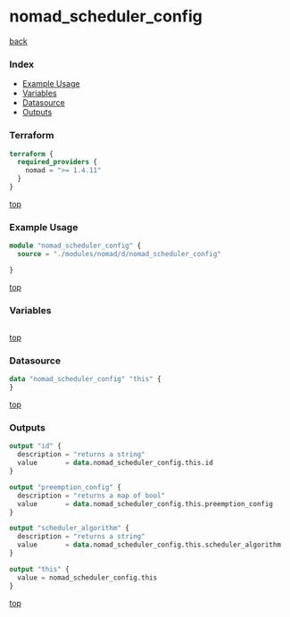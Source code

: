 # nomad_scheduler_config

[back](../nomad.md)

### Index

- [Example Usage](#example-usage)
- [Variables](#variables)
- [Datasource](#datasource)
- [Outputs](#outputs)

### Terraform

```terraform
terraform {
  required_providers {
    nomad = ">= 1.4.11"
  }
}
```

[top](#index)

### Example Usage

```terraform
module "nomad_scheduler_config" {
  source = "./modules/nomad/d/nomad_scheduler_config"

}
```

[top](#index)

### Variables

```terraform
```

[top](#index)

### Datasource

```terraform
data "nomad_scheduler_config" "this" {
}
```

[top](#index)

### Outputs

```terraform
output "id" {
  description = "returns a string"
  value       = data.nomad_scheduler_config.this.id
}

output "preemption_config" {
  description = "returns a map of bool"
  value       = data.nomad_scheduler_config.this.preemption_config
}

output "scheduler_algorithm" {
  description = "returns a string"
  value       = data.nomad_scheduler_config.this.scheduler_algorithm
}

output "this" {
  value = nomad_scheduler_config.this
}
```

[top](#index)